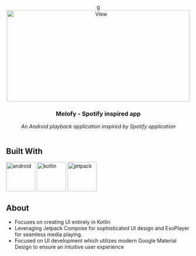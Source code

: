 <br/>
<p align="center">g
  <img src="images\bookstore.png" alt="View" width="500" height="250"/> 
  <h3 align="center">Melofy - Spotify inspired app</h3>

  <p align="center">
     <em>An Android playback application inspired by Spotify application</em>
    <br/>
    <br/>
  </p>
</p>

## Built With

<p>
<img src="" alt="android" width="80" height="80"/> 
<img src="" alt="kotlin" width="80" height="80"/>
<img src="" alt="jetpack" width="80" height="80"/>
</p>

## About

- Focuses on creating UI entirely in Kotlin
- Leveraging Jetpack Compose for sophisticated UI design and ExoPlayer for seamless media playing.
- Focused on UI development which utilizes modern Google Material Design to ensure an intuitive user experience